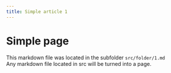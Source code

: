 ```yaml
---
title: Simple article 1
---
```


# Simple page

This markdown file was located in the subfolder `src/folder/1.md`  
Any markdown file located in src will be turned into a page.